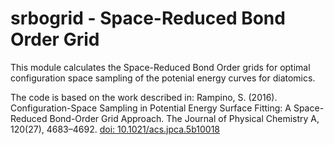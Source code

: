 # srbogrid - Space-Reduced Bond Order Grid

This module calculates the Space-Reduced Bond Order grids for optimal
configuration space sampling of the potenial energy curves for diatomics.

The code is based on the work described in: Rampino, S. (2016). Configuration-Space Sampling in Potential Energy Surface Fitting: A Space-Reduced Bond-Order Grid Approach. The Journal of Physical Chemistry A, 120(27), 4683–4692. [doi: 10.1021/acs.jpca.5b10018](http://doi.org/10.1021/acs.jpca.5b10018)